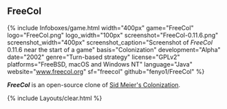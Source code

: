 ## FreeCol
{% include Infoboxes/game.html width="400px" game="FreeCol" logo="FreeCol.png" logo_width="100px" screenshot="FreeCol-0.11.6.png" screenshot_width="400px" screenshot_caption="Screenshot of <i>FreeCol</i> 0.11.6 near the start of a game" basis="Colonization" development="Alpha" date="2002" genre="Turn-based strategy" license="GPLv2" platforms="FreeBSD, macOS and Windows NT" language="Java" website="<a href='http://www.freecol.org/' link='_blank'>www.freecol.org</a>" sf="freecol" github="fenyo1/FreeCol" %}

***FreeCol*** is an open-source clone of [Sid Meier's Colonization](https://en.wikipedia.org/wiki/Sid_Meier%27s_Colonization). 

{% include Layouts/clear.html %}
